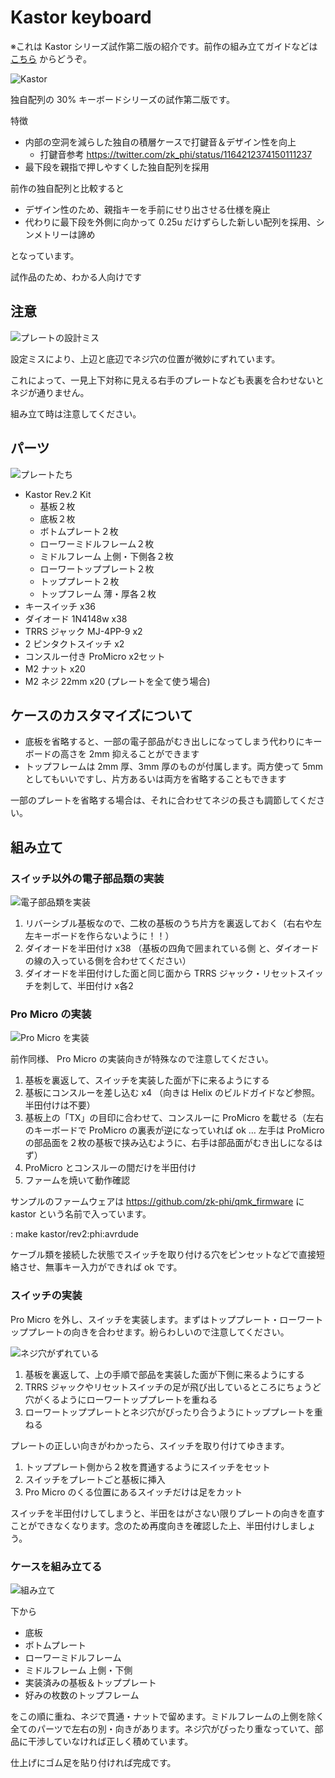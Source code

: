 # Kastor keyboard

※これは Kastor シリーズ試作第二版の紹介です。前作の組み立てガイドなどは [こちら](https://github.com/zk-phi/kastor-keyboard/tree/d3c9b8dbbd1859bec58dde376e5eee4f9685b5a4) からどうぞ。

![Kastor](images/kastor2.jpg)

独自配列の 30% キーボードシリーズの試作第二版です。

特徴

- 内部の空洞を減らした独自の積層ケースで打鍵音＆デザイン性を向上
  - 打鍵音参考 https://twitter.com/zk_phi/status/1164212374150111237
- 最下段を親指で押しやすくした独自配列を採用

前作の独自配列と比較すると

- デザイン性のため、親指キーを手前にせり出させる仕様を廃止
- 代わりに最下段を外側に向かって 0.25u だけずらした新しい配列を採用、シンメトリーは諦め

となっています。

試作品のため、わかる人向けです

## 注意

![プレートの設計ミス](images/plate_bug.png)

設定ミスにより、上辺と底辺でネジ穴の位置が微妙にずれています。

これによって、一見上下対称に見える右手のプレートなども表裏を合わせないとネジが通りません。

組み立て時は注意してください。

## パーツ

![プレートたち](images/plates.jpg)

- Kastor Rev.2 Kit
  - 基板２枚
  - 底板２枚
  - ボトムプレート２枚
  - ローワーミドルフレーム２枚
  - ミドルフレーム 上側・下側各２枚
  - ローワートッププレート２枚
  - トッププレート２枚
  - トップフレーム 薄・厚各２枚
- キースイッチ x36
- ダイオード 1N4148w x38
- TRRS ジャック MJ-4PP-9 x2
- 2 ピンタクトスイッチ x2
- コンスルー付き ProMicro x2セット
- M2 ナット x20
- M2 ネジ 22mm x20 (プレートを全て使う場合)

## ケースのカスタマイズについて

- 底板を省略すると、一部の電子部品がむき出しになってしまう代わりにキーボードの高さを 2mm 抑えることができます
- トップフレームは 2mm 厚、3mm 厚のものが付属します。両方使って 5mm としてもいいですし、片方あるいは両方を省略することもできます

一部のプレートを省略する場合は、それに合わせてネジの長さも調節してください。

## 組み立て
### スイッチ以外の電子部品類の実装

![電子部品類を実装](images/components.jpg)

1. リバーシブル基板なので、二枚の基板のうち片方を裏返しておく（右右や左左キーボードを作らないように！！）
2. ダイオードを半田付け x38 （基板の四角で囲まれている側 と、ダイオードの線の入っている側を合わせてください）
3. ダイオードを半田付けした面と同じ面から TRRS ジャック・リセットスイッチを刺して、半田付け x各2

### Pro Micro の実装

![Pro Micro を実装](images/promicro.jpg)

前作同様、 Pro Micro の実装向きが特殊なので注意してください。

1. 基板を裏返して、スイッチを実装した面が下に来るようにする
2. 基板にコンスルーを差し込む x4 （向きは Helix のビルドガイドなど参照。半田付けは不要）
3. 基板上の「TX」の目印に合わせて、コンスルーに ProMicro を載せる（左右のキーボードで ProMicro の裏表が逆になっていれば ok … 左手は ProMicro の部品面を２枚の基板で挟み込むように、右手は部品面がむき出しになるはず）
4. ProMicro とコンスルーの間だけを半田付け
5. ファームを焼いて動作確認

サンプルのファームウェアは https://github.com/zk-phi/qmk_firmware に kastor という名前で入っています。

: make kastor/rev2:phi:avrdude

ケーブル類を接続した状態でスイッチを取り付ける穴をピンセットなどで直接短絡させ、無事キー入力ができれば ok です。

### スイッチの実装

Pro Micro を外し、スイッチを実装します。まずはトッププレート・ローワートッププレートの向きを合わせます。紛らわしいので注意してください。

![ネジ穴がずれている](images/incorrect_plate.jpg)

1. 基板を裏返して、上の手順で部品を実装した面が下側に来るようにする
2. TRRS ジャックやリセットスイッチの足が飛び出しているところにちょうど穴がくるようにローワートッププレートを重ねる
3. ローワートッププレートとネジ穴がぴったり合うようにトッププレートを重ねる

プレートの正しい向きがわかったら、スイッチを取り付けてゆきます。

1. トッププレート側から２枚を貫通するようにスイッチをセット
2. スイッチをプレートごと基板に挿入
3. Pro Micro のくる位置にあるスイッチだけは足をカット

スイッチを半田付けしてしまうと、半田をはがさない限りプレートの向きを直すことができなくなります。念のため再度向きを確認した上、半田付けしましょう。

### ケースを組み立てる

![組み立て](images/assemble.png)

下から

- 底板
- ボトムプレート
- ローワーミドルフレーム
- ミドルフレーム 上側・下側
- 実装済みの基板＆トッププレート
- 好みの枚数のトップフレーム

をこの順に重ね、ネジで貫通・ナットで留めます。ミドルフレームの上側を除く全てのパーツで左右の別・向きがあります。ネジ穴がぴったり重なっていて、部品に干渉していなければ正しく積めています。

仕上げにゴム足を貼り付ければ完成です。
